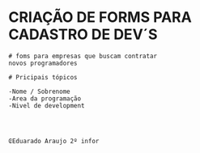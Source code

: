 # CRIAÇÃO DE FORMS PARA CADASTRO DE DEV´S

    # foms para empresas que buscam contratar 
    novos programadores

  <!---------------------------------------------------->
    # Pricipais tópicos

    -Nome / Sobrenome
    -Area da programação 
    -Nivel de development



                                                                                                                        ₢Eduarado Araujo 2º infor
